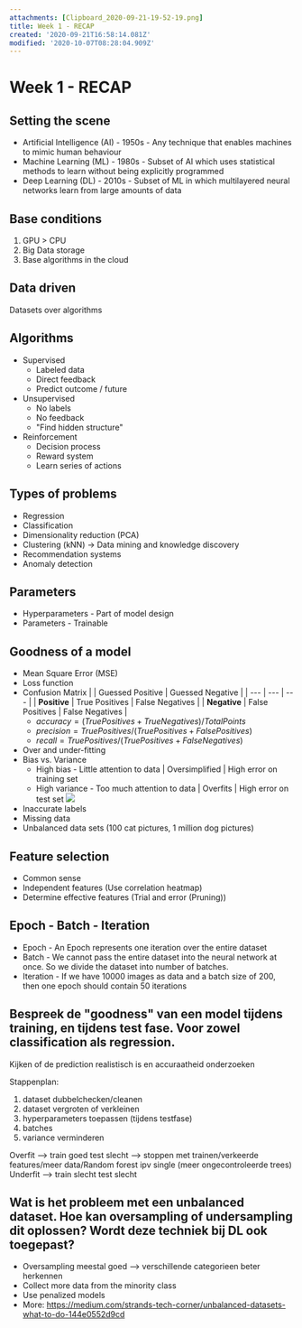 ```yaml
---
attachments: [Clipboard_2020-09-21-19-52-19.png]
title: Week 1 - RECAP
created: '2020-09-21T16:58:14.081Z'
modified: '2020-10-07T08:28:04.909Z'
---
```


# Week 1 - RECAP
## Setting the scene
- Artificial Intelligence (AI) - 1950s - Any technique that enables machines to mimic human behaviour
- Machine Learning (ML) - 1980s - Subset of AI which uses statistical methods to learn without being explicitly programmed
- Deep Learning (DL) - 2010s - Subset of ML in which multilayered neural networks learn from large amounts of data

## Base conditions
1. GPU > CPU
2. Big Data storage
3. Base algorithms in the cloud

## Data driven
Datasets over algorithms

## Algorithms
- Supervised
  - Labeled data
  - Direct feedback
  - Predict outcome / future
- Unsupervised
  - No labels
  - No feedback
  - "Find hidden structure"
- Reinforcement
  - Decision process
  - Reward system
  - Learn series of actions

## Types of problems
- Regression
- Classification
- Dimensionality reduction (PCA)
- Clustering (kNN) -> Data mining and knowledge discovery
- Recommendation systems
- Anomaly detection

## Parameters
- Hyperparameters - Part of model design
- Parameters - Trainable

## Goodness of a model
- Mean Square Error (MSE)
- Loss function
- Confusion Matrix
  | | Guessed Positive | Guessed Negative |
  | --- | --- | --- | 
  | **Positive** | True Positives | False Negatives |
  | **Negative** | False Positives | False Negatives |
  - $accuracy = (True Positives + True Negatives) / Total Points$
  - $precision = True Positives / (True Positives + False Positives)$
  - $recall = True Positives / (True Positives + False Negatives)$
- Over and under-fitting
- Bias vs. Variance
  - High bias - Little attention to data | Oversimplified | High error on training set
  - High variance - Too much attention to data | Overfits | High error on test set
  ![](@attachment/Clipboard_2020-09-21-19-52-19.png)
- Inaccurate labels
- Missing data
- Unbalanced data sets (100 cat pictures, 1 million dog pictures)

## Feature selection
- Common sense
- Independent features (Use correlation heatmap)
- Determine effective features (Trial and error (Pruning))

## Epoch - Batch - Iteration
- Epoch - An Epoch represents one iteration over the entire dataset
- Batch - We cannot pass the entire dataset into the neural network at once. So we divide the dataset into number of batches.
- Iteration - If we have 10000 images as data and a batch size of 200, then one epoch should contain 50 iterations

## Bespreek de "goodness" van een model tijdens training, en tijdens test fase. Voor zowel classification als regression.
Kijken of de prediction realistisch is en accuraatheid onderzoeken

Stappenplan:
1. dataset dubbelchecken/cleanen 
2. dataset vergroten of verkleinen 
3. hyperparameters toepassen (tijdens testfase)
4. batches
5. variance verminderen

Overfit --> train goed test slecht --> stoppen met trainen/verkeerde features/meer data/Random forest ipv single (meer ongecontroleerde trees)
Underfit --> train slecht test slecht

## Wat is het probleem met een unbalanced dataset. Hoe kan oversampling of undersampling dit oplossen? Wordt deze techniek bij DL ook toegepast?
- Oversampling meestal goed --> verschillende categorieen beter herkennen
- Collect more data from the minority class
- Use penalized models
- More: https://medium.com/strands-tech-corner/unbalanced-datasets-what-to-do-144e0552d9cd
